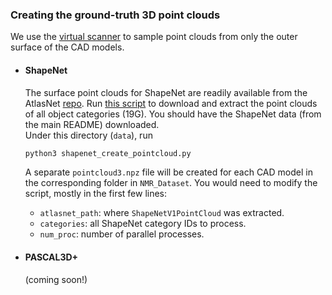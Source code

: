 ### Creating the ground-truth 3D point clouds

We use the [virtual scanner](https://github.com/wang-ps/O-CNN/tree/master/virtual_scanner) to sample point clouds from only the outer surface of the CAD models.


- #### ShapeNet
  The surface point clouds for ShapeNet are readily available from the AtlasNet [repo](https://github.com/ThibaultGROUEIX/AtlasNet).
  Run [this script](https://github.com/ThibaultGROUEIX/AtlasNet/blob/master/dataset/download_shapenet_pointclouds.sh) to download and extract the point clouds of all object categories (19G).
  You should have the ShapeNet data (from the main README) downloaded.  
  Under this directory (`data`), run
  ```bash
  python3 shapenet_create_pointcloud.py
  ```
  A separate `pointcloud3.npz` file will be created for each CAD model in the corresponding folder in `NMR_Dataset`.
  You would need to modify the script, mostly in the first few lines:
  - `atlasnet_path`: where `ShapeNetV1PointCloud` was extracted.
  - `categories`: all ShapeNet category IDs to process.
  - `num_proc`: number of parallel processes.


- #### PASCAL3D+
  (coming soon!)
